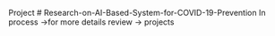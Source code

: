 Project # Research-on-AI-Based-System-for-COVID-19-Prevention
In process ->for more details review -> projects
